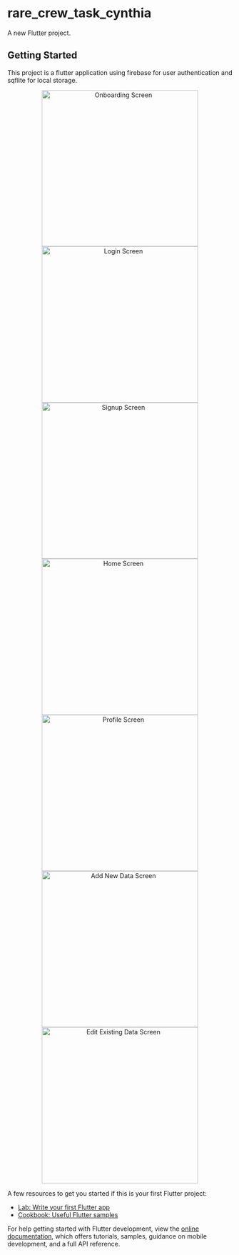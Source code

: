 # rare_crew_task_cynthia

A new Flutter project.

## Getting Started

This project is a flutter application using firebase for user authentication and sqflite for local storage.
<p align="center">
  <img src="assets\screenshots\onboarding.png" width="350" title="Onboarding Screen">
  <img src="assets\screenshots\login.png" width="350" title="Login Screen">
  <img src="assets\screenshots\signup.png" width="350" title="Signup Screen">
  <img src="assets\screenshots\home.png" width="350" title="Home Screen">
  <img src="assets\screenshots\profile.png" width="350" title="Profile Screen">
  <img src="assets\screenshots\add.png" width="350" title="Add New Data Screen">
  <img src="assets\screenshots\edit.png" width="350" title="Edit Existing Data Screen">
</p>

A few resources to get you started if this is your first Flutter project:

- [Lab: Write your first Flutter app](https://docs.flutter.dev/get-started/codelab)
- [Cookbook: Useful Flutter samples](https://docs.flutter.dev/cookbook)

For help getting started with Flutter development, view the
[online documentation](https://docs.flutter.dev/), which offers tutorials,
samples, guidance on mobile development, and a full API reference.
